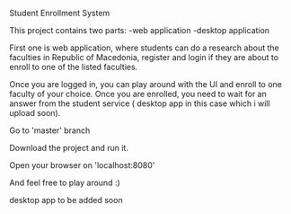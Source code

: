 Student Enrollment System

This project contains two parts: 
  -web application
  -desktop application

First one is web application, where students can do a research about the faculties in Republic of Macedonia,
register and login if they are about to enroll to one of the listed faculties.

Once you are logged in, you can play around with the UI and enroll to one faculty of your choice.
Once you are enrolled, you need to wait for an answer from the student service ( desktop app in this case which i will upload soon).


Go to 'master' branch

Download the project and run it.

Open your browser on 'localhost:8080'

And feel free to play around :)


desktop app to be added soon

